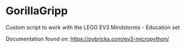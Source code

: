 # GorillaGripp
Custom script to work with the LEGO EV3 Mindstorms - Education set

Documentation found on: https://pybricks.com/ev3-micropython/